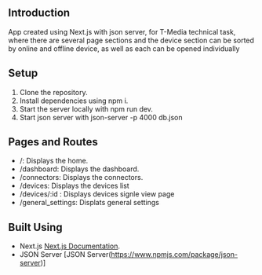 ## Introduction
App created using Next.js with json server, for T-Media technical task, where there are several page sections and the device section can be sorted by online and offline device, as well as each can be opened individually
## Setup

1. Clone the repository.
2. Install dependencies using npm i.
3. Start the server locally with npm run dev.
4. Start json server with json-server -p 4000 db.json

## Pages and Routes

- /: Displays the home.
- /dashboard: Displays the dashboard.
- /connectors: Displays the connectors.
- /devices: Displays the devices list
- /devices/:id : Displays devices signle view page
- /general_settings: Displats general settings


## Built Using

- Next.js [Next.js Documentation](https://nextjs.org/docs).
- JSON Server [JSON Server(https://www.npmjs.com/package/json-server)]


